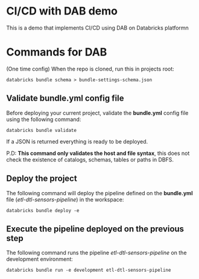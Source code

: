 # CI/CD with DAB demo
This is a demo that implements CI/CD using DAB on Databricks platformn

# Commands for DAB

(One time config) When the repo is cloned, run this in projects root:
```console
databricks bundle schema > bundle-settings-schema.json
```

## Validate bundle.yml config file

Before deploying your current project, validate the **bundle.yml** config file using the following command:

```console
databricks bundle validate
```

If a JSON is returned everything is ready to be deployed.

P.D: **This command only validates the host and file syntax**, this does not check the existence of catalogs, schemas, tables or paths in DBFS.

## Deploy the project

The following command will deploy the pipeline defined on the **bundle.yml** file (*etl-dtl-sensors-pipeline*) in the workspace:

```console
databricks bundle deploy -e
```

## Execute the pipeline deployed on the previous step

The following command runs the pipeline *etl-dtl-sensors-pipeline* on the development environment:
```console
databricks bundle run -e development etl-dtl-sensors-pipeline
```

